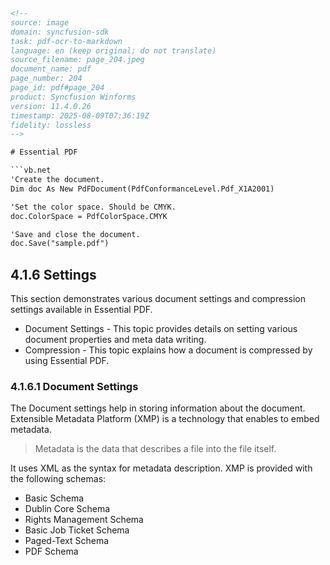 ```html
<!-- 
source: image
domain: syncfusion-sdk
task: pdf-ocr-to-markdown
language: en (keep original; do not translate)
source_filename: page_204.jpeg
document_name: pdf
page_number: 204
page_id: pdf#page_204
product: Syncfusion Winforms
version: 11.4.0.26
timestamp: 2025-08-09T07:36:19Z
fidelity: lossless
-->

# Essential PDF

```vb.net
'Create the document.
Dim doc As New PdFDocument(PdfConformanceLevel.Pdf_X1A2001)

'Set the color space. Should be CMYK.
doc.ColorSpace = PdfColorSpace.CMYK

'Save and close the document.
doc.Save("sample.pdf")
```

## 4.1.6 Settings

This section demonstrates various document settings and compression settings available in Essential PDF.

- Document Settings - This topic provides details on setting various document properties and meta data writing.
- Compression - This topic explains how a document is compressed by using Essential PDF.

### 4.1.6.1 Document Settings

The Document settings help in storing information about the document. Extensible Metadata Platform (XMP) is a technology that enables to embed metadata.

> Metadata is the data that describes a file into the file itself.

It uses XML as the syntax for metadata description. XMP is provided with the following schemas:

- Basic Schema
- Dublin Core Schema
- Rights Management Schema
- Basic Job Ticket Schema
- Paged-Text Schema
- PDF Schema
```